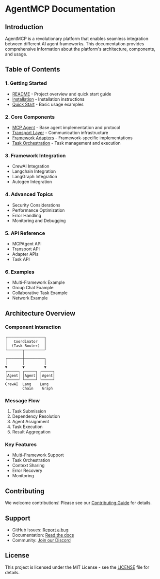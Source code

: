 # AgentMCP Documentation

## Introduction
AgentMCP is a revolutionary platform that enables seamless integration between different AI agent frameworks. This documentation provides comprehensive information about the platform's architecture, components, and usage.

## Table of Contents

### 1. Getting Started
- [README](../README.md) - Project overview and quick start guide
- [Installation](../README.md#installation) - Installation instructions
- [Quick Start](../README.md#quick-start) - Basic usage examples

### 2. Core Components
- [MCP Agent](mcp_agent.md) - Base agent implementation and protocol
- [Transport Layer](mcp_transport.md) - Communication infrastructure
- [Framework Adapters](framework_adapters.md) - Framework-specific implementations
- [Task Orchestration](task_orchestration.md) - Task management and execution

### 3. Framework Integration
- CrewAI Integration
- Langchain Integration
- LangGraph Integration
- Autogen Integration

### 4. Advanced Topics
- Security Considerations
- Performance Optimization
- Error Handling
- Monitoring and Debugging

### 5. API Reference
- MCPAgent API
- Transport API
- Adapter APIs
- Task API

### 6. Examples
- Multi-Framework Example
- Group Chat Example
- Collaborative Task Example
- Network Example

## Architecture Overview

### Component Interaction
```
┌─────────────────┐
│   Coordinator   │
│  (Task Router)  │
└───────┬─────────┘
        │
┌───────┼─────────┐
│       │         │
▼       ▼         ▼
┌─────┐ ┌─────┐ ┌─────┐
│Agent│ │Agent│ │Agent│
└─────┘ └─────┘ └─────┘
CrewAI  Lang    Lang
        Chain    Graph
```

### Message Flow
1. Task Submission
2. Dependency Resolution
3. Agent Assignment
4. Task Execution
5. Result Aggregation

### Key Features
- Multi-Framework Support
- Task Orchestration
- Context Sharing
- Error Recovery
- Monitoring

## Contributing
We welcome contributions! Please see our [Contributing Guide](../CONTRIBUTING.md) for details.

## Support
- GitHub Issues: [Report a bug](https://github.com/yourusername/AgentMCP/issues)
- Documentation: [Read the docs](https://agentmcp.readthedocs.io)
- Community: [Join our Discord](https://discord.gg/agentmcp)

## License
This project is licensed under the MIT License - see the [LICENSE](../LICENSE) file for details.
